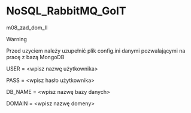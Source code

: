 # NoSQL_RabbitMQ_GoIT
 m08_zad_dom_II

Warning 


Przed uzyciem należy uzupełnić plik config.ini danymi pozwalającymi na pracę z bazą MongoDB

USER = <wpisz nazwę użytkownika>

PASS = <wpisz hasło użytkownika>

DB_NAME = <wpisz nazwę bazy danych>

DOMAIN = <wpisz nazwę domeny>